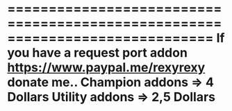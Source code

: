 =============================================================================
If you have a request port addon https://www.paypal.me/rexyrexy donate me..
Champion addons => 4 Dollars
Utility addons => 2,5 Dollars
=============================================================================
